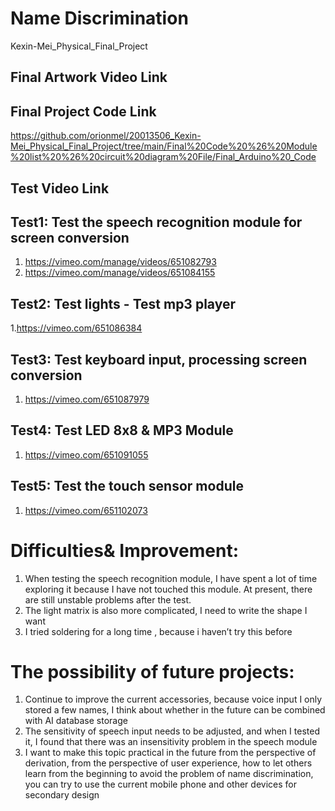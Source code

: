 Name Discrimination
===================================
Kexin-Mei_Physical_Final_Project

Final Artwork Video Link
-----------------------------

Final Project Code Link
------------------------------
https://github.com/orionmel/20013506_Kexin-Mei_Physical_Final_Project/tree/main/Final%20Code%20%26%20Module%20list%20%26%20circuit%20diagram%20File/Final_Arduino%20_Code

Test Video Link
-------------------------
Test1: Test the speech recognition module for screen conversion
------------------------------------------------
1. https://vimeo.com/manage/videos/651082793 
2. https://vimeo.com/manage/videos/651084155

Test2: Test lights - Test mp3 player
-----------------------------------------
1.https://vimeo.com/651086384

Test3: Test keyboard input, processing screen conversion
--------------------------------------------------------
1. https://vimeo.com/651087979

Test4: Test LED 8x8 & MP3 Module
---------------------------------------
1. https://vimeo.com/651091055

Test5: Test the touch sensor module
----------------------------------------
1. https://vimeo.com/651102073


Difficulties& Improvement:
=================================
1. When testing the speech recognition module, I have spent a lot of time exploring it because I have not touched this module. At present, there are still unstable problems after the test.
2. The light matrix is also more complicated, I need to write the shape I want
3. I tried soldering for a long time , because i haven’t try this before

The possibility of future projects:
==========================================
1.	Continue to improve the current accessories, because voice input I only stored a few names, I think about whether in the future can be combined with AI database storage
2.	The sensitivity of speech input needs to be adjusted, and when I tested it, I found that there was an insensitivity problem in the speech module
3.	I want to make this topic practical in the future from the perspective of derivation, from the perspective of user experience, how to let others learn from the beginning to avoid the problem of name discrimination, you can try to use the current mobile phone and other devices for secondary design


